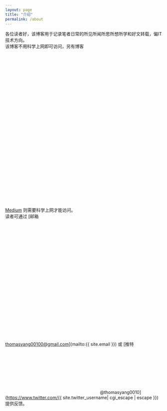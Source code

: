 ```yaml
---
layout: page
title: "介绍"
permalink: /about
---
```


各位读者好，该博客用于记录笔者日常的所见所闻所思所想所学和好文转载，偏IT技术方向。<br>
该博客不用科学上网即可访问，另有博客 [<svg class="svg-icon" viewBox="0 0 30 30"><use xlink:href="{{ '/assets/minima-social-icons.svg#medium' | relative_url }}"></use></svg> Medium](https://medium.com/@thomas-yang) 则需要科学上网才能访问。<br>
读者可通过 [邮箱 <svg class="svg-icon" viewBox="0 0 48 37"><use xlink:href="{{ '/assets/minima-social-icons.svg#gmail' | relative_url }}"></use></svg> thomasyang00100@gmail.com](mailto:{{ site.email }}) 或 [推特 <svg class="svg-icon"><use xlink:href="{{ '/assets/minima-social-icons.svg#twitter' | relative_url }}"></use></svg> @thomasyang0010](https://www.twitter.com/{{ site.twitter_username| cgi_escape | escape }}) 提供反馈。